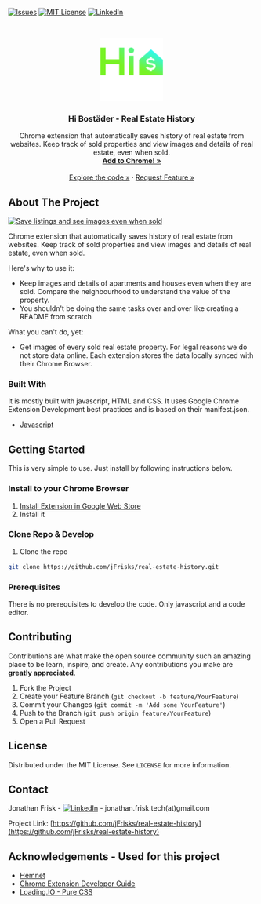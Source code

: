 
<!-- PROJECT SHIELDS -->
<!--
*** I'm using markdown "reference style" links for readability.
*** Reference links are enclosed in brackets [ ] instead of parentheses ( ).
*** See the bottom of this document for the declaration of the reference variables
*** for contributors-url, forks-url, etc. This is an optional, concise syntax you may use.
*** https://www.markdownguide.org/basic-syntax/#reference-style-links
*** [![Contributors][contributors-shield]][contributors-url]
-->

[![Issues][issues-shield]][issues-url]
[![MIT License][license-shield]][license-url]
[![LinkedIn][linkedin-shield]][linkedin-url]


<!-- PROJECT LOGO -->
<br />
<p align="center">
  <a href="https://github.com/jFrisks/real-estate-history">
    <img src="src/chrome_extension/images/icon@128w.png" alt="Logo" width="128" height="128">
  </a>

  <h3 align="center">Hi Bostäder - Real Estate History</h3>

  <p align="center">
    Chrome extension that automatically saves history of real estate from websites. Keep track of sold properties and view images and details of real estate, even when sold. 
    <br />
    <a href="https://chrome.google.com/webstore/detail/mclndpdogncpmdahpdglcfmhcknijldk/publish-accepted?authuser=1&hl=sv"><strong>Add to Chrome! »</strong></a>
    <br />
    <br />
    <a href="https://github.com/jFrisks/real-estate-history/tree/master/src">Explore the code »</a>
    ·
    <a href="https://github.com/jFrisks/real-estate-history/issues">Request Feature »</a>
  </p>
</p>




<!-- ABOUT THE PROJECT -->
## About The Project

[![Save listings and see images even when sold][product-screenshot]](https://lh3.googleusercontent.com/FYNB8Z12rdCa1LEVZW7Da3XolLC2H70C7f5fK1fvIBl5cz3AhaW0CmjUPHnGzHZ7G_fJzd0-sA=w640-h400-e365)

Chrome extension that automatically saves history of real estate from websites. Keep track of sold properties and view images and details of real estate, even when sold.

Here's why to use it:
* Keep images and details of apartments and houses even when they are sold. Compare the neighbourhood to understand the value of the property.
* You shouldn't be doing the same tasks over and over like creating a README from scratch

What you can't do, yet:
* Get images of every sold real estate property. For legal reasons we do not store data online. Each extension stores the data locally synced with their Chrome Browser.


### Built With
It is mostly built with javascript, HTML and CSS. It uses Google Chrome Extension Development best practices and is based on their manifest.json.
* [Javascript](https://www.javascript.com/)



<!-- GETTING STARTED -->
## Getting Started
This is very simple to use. Just install by following instructions below. 


### Install to your Chrome Browser
1. [Install Extension in Google Web Store](https://chrome.google.com/webstore/detail/mclndpdogncpmdahpdglcfmhcknijldk/publish-accepted?authuser=1&hl=sv)
2. Install it

### Clone Repo & Develop

1. Clone the repo
```sh
git clone https://github.com/jFrisks/real-estate-history.git
```

### Prerequisites

There is no prerequisites to develop the code. Only javascript and a code editor.

<!-- CONTRIBUTING -->
## Contributing

Contributions are what make the open source community such an amazing place to be learn, inspire, and create. Any contributions you make are **greatly appreciated**.

1. Fork the Project
2. Create your Feature Branch (`git checkout -b feature/YourFeature`)
3. Commit your Changes (`git commit -m 'Add some YourFeature'`)
4. Push to the Branch (`git push origin feature/YourFeature`)
5. Open a Pull Request



<!-- LICENSE -->
## License

Distributed under the MIT License. See `LICENSE` for more information.



<!-- CONTACT -->
## Contact

Jonathan Frisk - [![LinkedIn][linkedin-shield]][linkedin-url] - jonathan.frisk.tech(at)gmail.com

Project Link: [https://github.com/jFrisks/real-estate-history](https://github.com/jFrisks/real-estate-history)



<!-- ACKNOWLEDGEMENTS -->
## Acknowledgements - Used for this project
* [Hemnet](https://www.hemnet.se/)
* [Chrome Extension Developer Guide](https://developer.chrome.com/extensions/devguide)
* [Loading.IO - Pure CSS](https://loading.io/css/)



<!-- MARKDOWN LINKS & IMAGES -->
<!-- https://www.markdownguide.org/basic-syntax/#reference-style-links -->
[contributors-shield]: https://img.shields.io/github/contributors/othneildrew/Best-README-Template.svg?style=flat-square
[contributors-url]: https://github.com/othneildrew/Best-README-Template/graphs/contributors
[forks-shield]: https://img.shields.io/github/forks/othneildrew/Best-README-Template.svg?style=flat-square
[forks-url]: https://github.com/othneildrew/Best-README-Template/network/members
[stars-shield]: https://img.shields.io/github/stars/othneildrew/Best-README-Template.svg?style=flat-square
[stars-url]: https://github.com/othneildrew/Best-README-Template/stargazers
[issues-shield]: https://img.shields.io/github/issues/othneildrew/Best-README-Template.svg?style=flat-square
[issues-url]: https://github.com/jFrisks/real-estate-history/issues
[license-shield]: https://img.shields.io/github/license/othneildrew/Best-README-Template.svg?style=flat-square
[license-url]: https://github.com/jFrisks/real-estate-history/blob/master/LICENSE.txt
[linkedin-shield]: https://img.shields.io/badge/-LinkedIn-black.svg?style=flat-square&logo=linkedin&colorB=555
[linkedin-url]: https://linkedin.com/in/jonathanfrisk
[product-screenshot]: https://lh3.googleusercontent.com/FYNB8Z12rdCa1LEVZW7Da3XolLC2H70C7f5fK1fvIBl5cz3AhaW0CmjUPHnGzHZ7G_fJzd0-sA=w640-h400-e365
